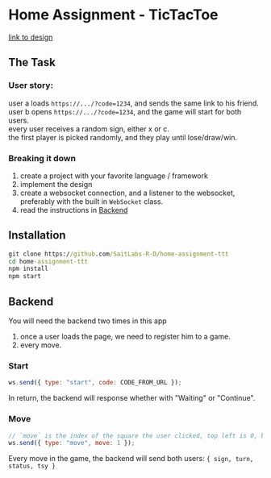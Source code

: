 # Home Assignment - TicTacToe

[link to design](https://www.figma.com/file/xX8khEDmthWjXbfrNUAn7B/Tic-Tac-Toe?node-id=0%3A1&t=eOvzSjJMmaABsVwT-1)

## The Task

### User story:
user a loads `https://.../?code=1234`, and sends the same link to his friend.<br />
user b opens `https://.../?code=1234`, and the game will start for both users.<br />
every user receives a random sign, either x or c.<br />
the first player is picked randomly, and they play until lose/draw/win.<br />

### Breaking it down
1. create a project with your favorite language / framework
2. implement the design
3. create a websocket connection, and a listener to the websocket, preferably with the built in `WebSocket` class. 
4. read the instructions in [Backend](#Backend)  

## Installation

```cmd
git clone https://github.com/SaitLabs-R-D/home-assignment-ttt
cd home-assignment-ttt
npm install
npm start
```

## Backend

You will need the backend two times in this app

1. once a user loads the page, we need to register him to a game.
1. every move.

### Start
```js
ws.send({ type: "start", code: CODE_FROM_URL });
```

In return, the backend will response whether with "Waiting" or "Continue".

### Move

```js
// `move` is the index of the square the user clicked, top left is 0, bottom right is 8.
ws.send({ type: "move", move: 1 });
```
Every move in the game, the backend will send both users: `{ sign, turn, status, tsy }`
